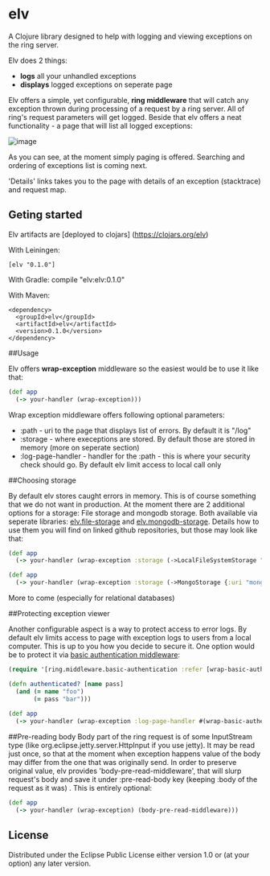 # elv

A Clojure library designed to help with logging and viewing exceptions on the ring server.

Elv does 2 things:
- **logs** all your unhandled exceptions
- **displays** logged exceptions on seperate page

Elv offers a simple, yet configurable, **ring middleware** that will catch any exception thrown during processing of a request by a ring server. All of ring's request parameters will get logged.
Beside that elv offers a neat functionality - a page that will list all logged exceptions:

![image](https://cloud.githubusercontent.com/assets/562298/5712412/76a0b3c0-9ab2-11e4-9088-8510cc8fac4f.png)

As you can see, at the moment simply paging is offered. Searching and ordering of exceptions list is coming next.

'Details' links takes you to the page with details of an exception (stacktrace) and request map.

## Geting started

Elv artifacts are [deployed to clojars] (https://clojars.org/elv) 

With Leiningen:

    [elv "0.1.0"]

With Gradle:
    compile "elv:elv:0.1.0"

With Maven:

    <dependency>
      <groupId>elv</groupId>
      <artifactId>elv</artifactId>
      <version>0.1.0</version>
    </dependency>
    

##Usage

Elv offers **wrap-exception** middleware so the easiest would be to use it like that:

``` clojure
(def app
  (-> your-handler (wrap-exception)))
```

Wrap exception middleware offers following optional parameters:
- :path - uri to the page that displays list of errors. By default it is "/log"
- :storage - where execeptions are stored. By default those are stored in memory (more on seperate section)
- :log-page-handler - handler for the :path - this is where your security check should go. By default elv limit access to local call only

##Choosing storage

By default elv stores caught errors in memory. This is of course something that we do not want in production. At the moment there are 2 additional options for a storage: File storage and mongodb storage. Both available via seperate libraries: [elv.file-storage](https://github.com/itmeze/elv.file-storage) and [elv.mongodb-storage](https://github.com/itmeze/elv.mongodb-storage). Details how to use them you will find on linked github repositories, but those may look like that:

``` clojure
(def app
  (-> your-handler (wrap-exception :storage (->LocalFileSystemStorage "some file system path")))
```

``` clojure
(def app
  (-> your-handler (wrap-exception :storage (->MongoStorage {:uri "mongodb://user:password@ds029911.mongolab.com:29911/elv-test" :coll "elv-test"}))))
```
More to come (especially for relational databases)

##Protecting exception viewer

Another configurable aspect is a way to protect access to error logs. By default elv limits access to page with exception logs to users from a local computer. This is up to you how you decide to secure it. One option would be to protect it via [basic authentication middleware](https://github.com/remvee/ring-basic-authentication):

``` clojure
(require '[ring.middleware.basic-authentication :refer [wrap-basic-authentication]])

(defn authenticated? [name pass]
  (and (= name "foo")
       (= pass "bar")))
       
(def app
  (-> your-handler (wrap-exception :log-page-handler #(wrap-basic-authentication % authenticated?))))
```

##Pre-reading body
Body part of the ring request is of some InputStream type (like org.eclipse.jetty.server.HttpInput if you use jetty). It may be read just once, so that at the moment when exception happens value of the body may differ from the one that was originally send. 
In order to preserve original value, elv provides 'body-pre-read-middleware', that will slurp request's body and save it under :pre-read-body key (keeping :body of the request as it was) .
This is entirely optional:
``` clojure
(def app
  (-> your-handler (wrap-exception) (body-pre-read-middleware)))
```


## License

Distributed under the Eclipse Public License either version 1.0 or (at
your option) any later version.
